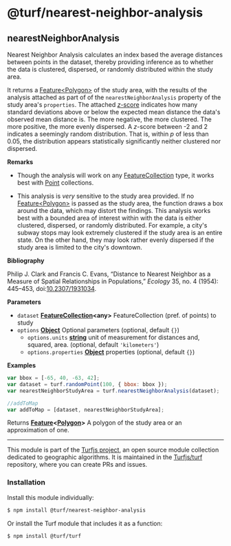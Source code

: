 # @turf/nearest-neighbor-analysis

<!-- Generated by documentation.js. Update this documentation by updating the source code. -->

## nearestNeighborAnalysis

Nearest Neighbor Analysis calculates an index based the average distances
between points in the dataset, thereby providing inference as to whether the
data is clustered, dispersed, or randomly distributed within the study area.

It returns a [Feature&lt;Polygon>](Feature<Polygon>) of the study area, with the results of
the analysis attached as part of of the `nearestNeighborAnalysis` property
of the study area's `properties`. The attached
[_z_-score](https://en.wikipedia.org/wiki/Standard_score) indicates how many
standard deviations above or below the expected mean distance the data's
observed mean distance is. The more negative, the more clustered. The more
positive, the more evenly dispersed. A _z_-score between -2 and 2 indicates
a seemingly random distribution. That is, within _p_ of less than 0.05, the
distribution appears statistically significantly neither clustered nor
dispersed.

**Remarks**

-   Though the analysis will work on any [FeatureCollection](http://geojson.org/geojson-spec.html#feature-collection-objects) type, it
    works best with [Point](http://geojson.org/geojson-spec.html#point) collections.

-   This analysis is _very_ sensitive to the study area provided. If no [Feature&lt;Polygon>](Feature<Polygon>) is passed as the study area, the function draws a box
    around the data, which may distort the findings. This analysis works best
    with a bounded area of interest within with the data is either clustered,
    dispersed, or randomly distributed. For example, a city's subway stops may
    look extremely clustered if the study area is an entire state. On the other
    hand, they may look rather evenly dispersed if the study area is limited to
    the city's downtown.

**Bibliography**

Philip J. Clark and Francis C. Evans, “Distance to Nearest Neighbor as a
Measure of Spatial Relationships in Populations,” _Ecology_ 35, no. 4
(1954): 445–453, doi:[10.2307/1931034](http://doi.org/10.2307/1931034).

**Parameters**

-   `dataset` **[FeatureCollection](http://geojson.org/geojson-spec.html#feature-collection-objects)&lt;any>** FeatureCollection (pref. of points) to study
-   `options` **[Object](https://developer.mozilla.org/en-US/docs/Web/JavaScript/Reference/Global_Objects/Object)** Optional parameters (optional, default `{}`)
    -   `options.units` **[string](https://developer.mozilla.org/en-US/docs/Web/JavaScript/Reference/Global_Objects/String)** unit of measurement for distances and, squared, area. (optional, default `'kilometers'`)
    -   `options.properties` **[Object](https://developer.mozilla.org/en-US/docs/Web/JavaScript/Reference/Global_Objects/Object)** properties (optional, default `{}`)

**Examples**

```javascript
var bbox = [-65, 40, -63, 42];
var dataset = turf.randomPoint(100, { bbox: bbox });
var nearestNeighborStudyArea = turf.nearestNeighborAnalysis(dataset);

//addToMap
var addToMap = [dataset, nearestNeighborStudyArea];
```

Returns **[Feature](http://geojson.org/geojson-spec.html#feature-objects)&lt;[Polygon](http://geojson.org/geojson-spec.html#polygon)>** A polygon of the study area or an approximation of one.

<!-- This file is automatically generated. Please don't edit it directly:
if you find an error, edit the source file (likely index.js), and re-run
./scripts/generate-readmes in the turf project. -->

---

This module is part of the [Turfjs project](http://turfjs.org/), an open source
module collection dedicated to geographic algorithms. It is maintained in the
[Turfjs/turf](https://github.com/Turfjs/turf) repository, where you can create
PRs and issues.

### Installation

Install this module individually:

```sh
$ npm install @turf/nearest-neighbor-analysis
```

Or install the Turf module that includes it as a function:

```sh
$ npm install @turf/turf
```
